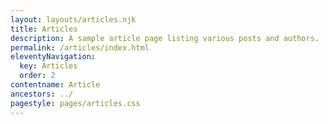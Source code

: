 ```yaml
---
layout: layouts/articles.njk
title: Articles
description: A sample article page listing various posts and authors.
permalink: /articles/index.html
eleventyNavigation:
  key: Articles
  order: 2
contentname: Article
ancestors: ../
pagestyle: pages/articles.css
---
```


